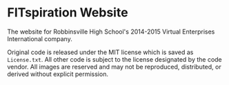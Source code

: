 # FITspiration Website

The website for Robbinsville High School's 2014-2015 Virtual Enterprises International company.

Original code is released under the MIT license which is saved as `License.txt`. All other code is subject to the license designated by the code vendor. All images are reserved and may not be reproduced, distributed, or derived without explicit permission.
